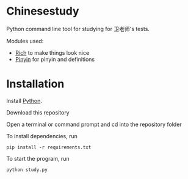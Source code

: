 # Chinesestudy

Python command line tool for studying for 卫老师's tests.

Modules used:

- [Rich](https://github.com/willmcgugan/rich) to make things look nice
- [Pinyin](https://github.com/lxyu/pinyin) for pinyin and definitions

# Installation

Install [Python](https://www.python.org/).

Download this repository

Open a terminal or command prompt and cd into the repository folder

To install dependencies, run
```
pip install -r requirements.txt
```
To start the program, run
```
python study.py
```
